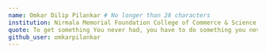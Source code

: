 ```yaml
---
name: Omkar Dilip Pilankar # No longer than 28 characters
institution: Nirmala Memorial Foundation College of Commerce & Science 🚩 # no longer than 58 characters
quote: To get something You never had, you have to do something you never did. # no longer than 100 characters, avoid using quotes(") to guarantee the format remains the same.
github_user: omkarpilankar
---
```

